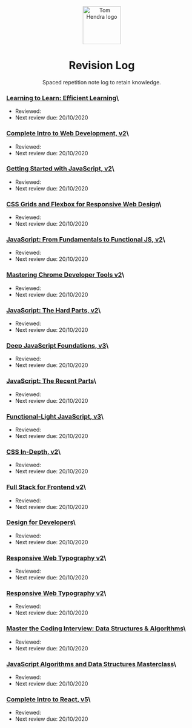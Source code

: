 <div align=center>
<img alt="Tom Hendra logo" src="https://res.cloudinary.com/tomhendra/image/upload/v1567091669/tomhendra-logo/tomhendra-logo-round-1024.png" width="100" />
<h1>Revision Log</h1>
<p>Spaced repetition note log to retain knowledge.</p>
</div>

### [Learning to Learn: Efficient Learning](10-learning-to-learn)\

- Reviewed:
- Next review due: 20/10/2020

### [Complete Intro to Web Development, v2](14-fem-beginner/1-complete-intro-to-web-development-v2)\

- Reviewed:
- Next review due: 20/10/2020

### [Getting Started with JavaScript, v2](14-fem-beginner/2-getting-started-with-javascript-v2)\

- Reviewed:
- Next review due: 20/10/2020

### [CSS Grids and Flexbox for Responsive Web Design](14-fem-beginner/3-css-grids-and-flexbox-for-responsive-web-design)\

- Reviewed:
- Next review due: 20/10/2020

### [JavaScript: From Fundamentals to Functional JS, v2](14-fem-beginner/4-javascript-from-fundamentals-to-functional-js-v2)\

- Reviewed:
- Next review due: 20/10/2020

### [Mastering Chrome Developer Tools v2](14-fem-beginner/5-mastering-chrome-developer-tools-v2)\

- Reviewed:
- Next review due: 20/10/2020

### [JavaScript: The Hard Parts, v2](15-fem-professional/1-javascript-the-hard-parts-v2)\

- Reviewed:
- Next review due: 20/10/2020

### [Deep JavaScript Foundations, v3](15-fem-professional/2-deep-javascript-foundations)\

- Reviewed:
- Next review due: 20/10/2020

### [JavaScript: The Recent Parts](15-fem-professional/3-javascript-the-recent-parts)\

- Reviewed:
- Next review due: 20/10/2020

### [Functional-Light JavaScript, v3](15-fem-professional/5-functional-light-javascript-v3)\

- Reviewed:
- Next review due: 20/10/2020

### [CSS In-Depth, v2](15-fem-professional/6-css-in-depth-v2)\

- Reviewed:
- Next review due: 20/10/2020

### [Full Stack for Frontend v2](15-fem-professional/7-full-stack-for-front-end-engineers-v2)\

- Reviewed:
- Next review due: 20/10/2020

### [Design for Developers](16-fem-design-to-code/1-design-for-developers)\

- Reviewed:
- Next review due: 20/10/2020

### [Responsive Web Typography v2](16-fem-design-to-code/2-responsive-web-typography-v2)\

- Reviewed:
- Next review due: 20/10/2020

### [Responsive Web Typography v2](16-fem-design-to-code/2-responsive-web-typography-v2)\

- Reviewed:
- Next review due: 20/10/2020

### [Master the Coding Interview: Data Structures & Algorithms](11-master-the-coding-interview)\

- Reviewed:
- Next review due: 20/10/2020

### [JavaScript Algorithms and Data Structures Masterclass](3-algorithms-and-data-structures)\

- Reviewed:
- Next review due: 20/10/2020

### [Complete Intro to React, v5](15-fem-professional/)\

- Reviewed:
- Next review due: 20/10/2020
